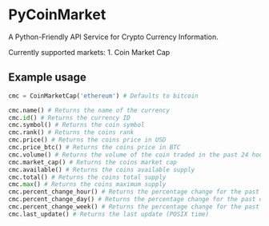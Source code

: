 # PyCoinMarket

A Python-Friendly API Service for Crypto Currency Information.

Currently supported markets:
    1. Coin Market Cap


## Example usage

```python
cmc = CoinMarketCap('ethereum') # Defaults to bitcoin

cmc.name() # Returns the name of the currency
cmc.id() # Returns the currency ID
cmc.symbol() # Returns the coin symbol
cmc.rank() # Returns the coins rank
cmc.price() # Returns the coins price in USD
cmc.price_btc() # Returns the coins price in BTC
cmc.volume() # Returns the volume of the coin traded in the past 24 hours (USD)
cmc.market_cap() # Returns the coins market cap
cmc.available() # Returns the coins available supply
cmc.total() # Returns the coins total supply
cmc.max() # Returns the coins maximum supply
cmc.percent_change_hour() # Returns the percentage change for the past hour
cmc.percent_change_day() # Returns the percentage change for the past day
cmc.percent_change_week() # Returns the percentage change for the past week
cmc.last_update() # Returns the last update (POSIX time)
```